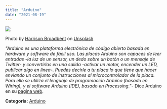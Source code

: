 ```yaml
---
title: "Arduino"
date: "2021-08-19"
---
```


![](images/harrison-broadbent-fZB51omnY_Y-unsplash-200x113.jpg)

Photo by [Harrison Broadbent](https://unsplash.com/@harrisonbroadbent?utm_source=unsplash&utm_medium=referral&utm_content=creditCopyText) on [Unsplash](https://unsplash.com/s/photos/arduino?utm_source=unsplash&utm_medium=referral&utm_content=creditCopyText)

_"Arduino es una plataforma electrónica de código abierto basada en hardware y software de fácil uso. Las placas Arduino son capaces de leer entradas -la luz de un sensor, un dedo sobre un botón o un mensaje de Twitter- y convertirlas en una salida -activar un motor, encender un LED, publicar algo en línea-. Puedes decirle a tu placa lo que tiene que hacer enviando un conjunto de instrucciones al microcontrolador de la placa. Para ello se utiliza el lenguaje de programación Arduino (basado en Wiring), y el software Arduino (IDE), basado en Processing."-_ Dice Arduino en su [pagina web](http://Arduino.cc).

**Categoria:** [Arduino](https://piscinadeentropia.es/category/arduino/)
